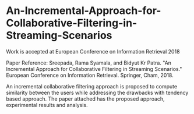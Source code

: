 # An-Incremental-Approach-for-Collaborative-Filtering-in-Streaming-Scenarios
Work is accepted at European Conference on Information Retrieval 2018

Paper Reference:
Sreepada, Rama Syamala, and Bidyut Kr Patra. "An Incremental Approach for Collaborative Filtering in Streaming Scenarios." 
European Conference on Information Retrieval. Springer, Cham, 2018.


An incremental collaborative filtering approach is proposed to compute similarity between the users while addressing the drawbacks 
with tendency based approach. The paper attached has the proposed approach, experimental results and analysis.
